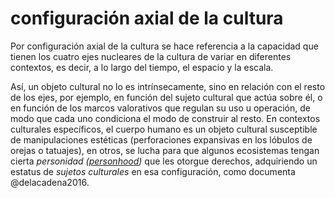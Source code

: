# configuración axial de la cultura

Por configuración axial de la cultura se hace referencia a la capacidad que tienen los cuatro ejes nucleares de la cultura de variar en diferentes contextos, es decir, a lo largo del tiempo, el espacio y la escala.

Así, un objeto cultural no lo es intrínsecamente, sino en relación con el resto de los ejes, por ejemplo, en función del sujeto cultural que actúa sobre él, o en función de los marcos valorativos que regulan su uso u operación, de modo que cada uno condiciona el modo de construir al resto. En contextos culturales específicos, el cuerpo humano es un objeto cultural susceptible de manipulaciones estéticas (perforaciones expansivas en los lóbulos de orejas o tatuajes), en otros, se lucha para que algunos ecosistemas tengan cierta *personidad ([personhood](personhood.md))* que les otorgue derechos, adquiriendo un estatus de *sujetos culturales* en esa configuración, como documenta @delacadena2016.
